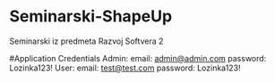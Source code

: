 # Seminarski-ShapeUp
Seminarski iz predmeta Razvoj Softvera 2

#Application Credentials
Admin:
  email: admin@admin.com
  password: Lozinka123!
User:
  email: test@test.com
  password: Lozinka123!
